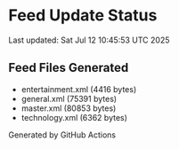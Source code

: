 # Feed Update Status
Last updated: Sat Jul 12 10:45:53 UTC 2025

## Feed Files Generated
- entertainment.xml (4416 bytes)
- general.xml (75391 bytes)
- master.xml (80853 bytes)
- technology.xml (6362 bytes)

Generated by GitHub Actions
